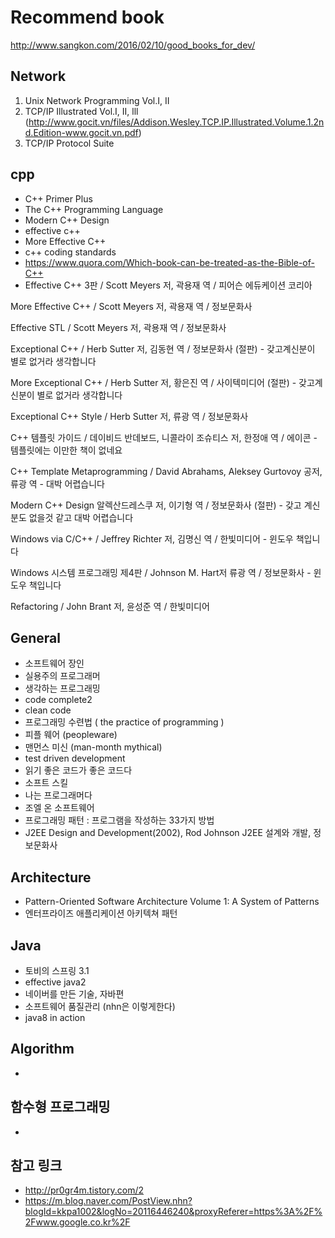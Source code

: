 # Recommend book

http://www.sangkon.com/2016/02/10/good_books_for_dev/

## Network
1. Unix Network Programming Vol.I, II
2. TCP/IP Illustrated Vol.I, II, lll (http://www.gocit.vn/files/Addison.Wesley.TCP.IP.Illustrated.Volume.1.2nd.Edition-www.gocit.vn.pdf)
3. TCP/IP Protocol Suite

## cpp
- C++ Primer Plus
- The C++ Programming Language
- Modern C++ Design
- effective c++  
- More Effective C++
- c++ coding standards  
- https://www.quora.com/Which-book-can-be-treated-as-the-Bible-of-C++
- Effective C++ 3판 / Scott Meyers 저, 곽용재 역 / 피어슨 에듀케이션 코리아

More Effective C++ / Scott Meyers 저, 곽용재 역 / 정보문화사

Effective STL / Scott Meyers 저, 곽용재 역 / 정보문화사

Exceptional C++ / Herb Sutter 저, 김동현 역 / 정보문화사 (절판) - 갖고계신분이 별로 없거라 생각합니다

More Exceptional C++ / Herb Sutter 저, 황은진 역 / 사이텍미디어 (절판) - 갖고계신분이 별로 없거라 생각합니다

Exceptional C++ Style / Herb Sutter 저, 류광 역 / 정보문화사

C++ 템플릿 가이드 / 데이비드 반데보드, 니콜라이 조슈티스 저, 한정애 역 / 에이콘  - 템플릿에는 이만한 책이 없네요

C++ Template Metaprogramming / David Abrahams, Aleksey Gurtovoy 공저, 류광 역 - 대박 어렵습니다

Modern C++ Design 알렉산드레스쿠 저, 이기형 역 / 정보문화사 (절판) - 갖고 계신분도 없을것 같고 대박 어렵습니다

Windows via C/C++ / Jeffrey Richter 저, 김명신 역 / 한빛미디어 - 윈도우 책입니다

Windows 시스템 프로그래밍 제4판 / Johnson M. Hart저 류광 역 / 정보문화사 - 윈도우 책입니다

Refactoring / John Brant 저, 윤성준 역 / 한빛미디어

## General
- 소프트웨어 장인
- 실용주의 프로그래머
- 생각하는 프로그래밍
- code complete2
- clean code
- 프로그래밍 수련법 ( the practice of programming )
- 피플 웨어 (peopleware)
- 맨먼스 미신 (man-month mythical)
- test driven development
- 읽기 좋은 코드가 좋은 코드다
- 소프트 스킬
- 나는 프로그래머다
- 조엘 온 소프트웨어
- 프로그래밍 패턴 : 프로그램을 작성하는 33가지 방법
- J2EE Design and Development(2002), Rod Johnson
J2EE 설계와 개발, 정보문화사

## Architecture
- Pattern-Oriented Software Architecture Volume 1: A System of Patterns
- 엔터프라이즈 애플리케이션 아키텍쳐 패턴

## Java
- 토비의 스프링 3.1
- effective java2
- 네이버를 만든 기술, 자바편
- 소프트웨어 품질관리 (nhn은 이렇게한다)
- java8 in action

## Algorithm
-

## 함수형 프로그래밍
-

## 참고 링크   
- http://pr0gr4m.tistory.com/2
- https://m.blog.naver.com/PostView.nhn?blogId=kkpa1002&logNo=20116446240&proxyReferer=https%3A%2F%2Fwww.google.co.kr%2F
